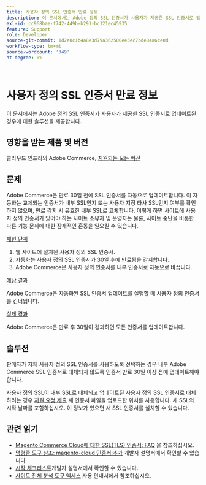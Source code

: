 ```yaml
---
title: 사용자 정의 SSL 인증서 만료 정보
description: 이 문서에서는 Adobe 정의 SSL 인증서가 사용자가 제공한 SSL 인증서로 업데이트된 경우에 대한 솔루션을 제공합니다.
exl-id: cc968bae-f742-449b-b291-bc121ec45935
feature: Support
role: Developer
source-git-commit: 1d2e0c1b4a8e3d79a362500ee3ec7bde84a6ce0d
workflow-type: tm+mt
source-wordcount: '349'
ht-degree: 0%

---
```


# 사용자 정의 SSL 인증서 만료 정보

이 문서에서는 Adobe 정의 SSL 인증서가 사용자가 제공한 SSL 인증서로 업데이트된 경우에 대한 솔루션을 제공합니다.

## 영향을 받는 제품 및 버전

클라우드 인프라의 Adobe Commerce, [지원되는 모든 버전](https://magento.com/sites/default/files/magento-software-lifecycle-policy.pdf)

## 문제

Adobe Commerce은 만료 30일 전에 SSL 인증서를 자동으로 업데이트합니다. 이 자동화는 교체되는 인증서가 내부 SSL인지 또는 사용자 지정 타사 SSL인지 여부를 확인하지 않으며, 만료 감지 시 유효한 내부 SSL로 교체합니다. 이렇게 하면 사이트에 사용자 정의 인증서가 있어야 하는 사이트 소유자 및 운영자는 물론, 사이트 중단을 비롯한 다른 기능 문제에 대한 잠재적인 혼동을 일으킬 수 있습니다.

<u>재현 단계</u>

1. 웹 사이트에 설치된 사용자 정의 SSL 인증서.
1. 자동화는 사용자 정의 SSL 인증서가 30일 후에 만료됨을 감지합니다.
1. Adobe Commerce은 사용자 정의 인증서를 내부 인증서로 자동으로 바꿉니다.

<u>예상 결과</u>

Adobe Commerce은 자동화된 SSL 인증서 업데이트를 실행할 때 사용자 정의 인증서를 건너뜁니다.

<u>실제 결과</u>

Adobe Commerce은 만료 후 30일이 경과하면 모든 인증서를 업데이트합니다.

## 솔루션

판매자가 자체 사용자 정의 SSL 인증서를 사용하도록 선택하는 경우 내부 Adobe Commerce SSL 인증서로 대체되지 않도록 인증서 만료 30일 이상 전에 업데이트해야 합니다.

사용자 정의 SSL이 내부 SSL로 대체되고 업데이트된 사용자 정의 SSL 인증서로 대체하려는 경우 [지원 요청 제출](/help/help-center-guide/help-center/magento-help-center-user-guide.md#submit-ticket) 새 인증서 파일을 업로드한 위치를 사용합니다. 새 SSL의 시작 날짜를 포함하십시오. 이 정보가 있으면 새 SSL 인증서를 설치할 수 있습니다.

## 관련 읽기

* [Magento Commerce Cloud에 대한 SSL(TLS) 인증서: FAQ](/help/how-to/general/ssl-tls-certificates-for-magento-commerce-cloud-faq.md) 을 참조하십시오.
* [명령줄 도구 참조: magento-cloud 인증서:추가](https://devdocs.magento.com/guides/v2.4/reference/cli/magento-cloud.html#certificateadd) 개발자 설명서에서 확인할 수 있습니다.
* [시작 체크리스트](https://devdocs.magento.com/cloud/live/site-launch-checklist.html)개발자 설명서에서 확인할 수 있습니다.
* [사이트 전체 분석 도구 액세스](https://docs.magento.com/user-guide/reports/site-wide-analysis-tool.html#step-2-access-site-wide-analysis-tool) 사용 안내서에서 참조하십시오.
